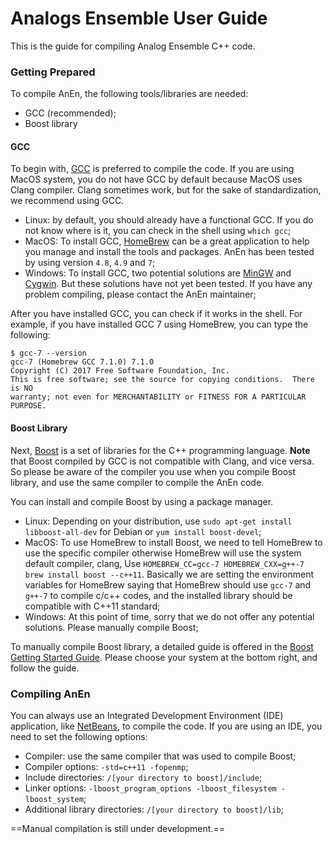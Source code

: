 # Analogs Ensemble User Guide

This is the guide for compiling Analog Ensemble C++ code.

### Getting Prepared
To compile AnEn, the following tools/libraries are needed:

- GCC (recommended);
- Boost library

#### GCC

To begin with, [GCC](https://gcc.gnu.org/) is preferred to compile the code. If you are using MacOS system, you do not have GCC by default because MacOS uses Clang compiler. Clang sometimes work, but for the sake of standardization, we recommend using GCC.

- Linux: by default, you should already have a functional GCC. If you do not know where is it, you can check in the shell using `which gcc`;
- MacOS: To install GCC, [HomeBrew](https://brew.sh/) can be a great application to help you manage and install the tools and packages. AnEn has been tested by using version `4.8`, `4.9` and `7`;
- Windows: To install GCC, two potential solutions are [MinGW](http://www.mingw.org/) and [Cygwin](https://www.cygwin.com/). But these solutions have not yet been tested. If you have any problem compiling, please contact the AnEn maintainer;

After you have installed GCC, you can check if it works in the shell. For example, if you have installed GCC 7 using HomeBrew, you can type the following:

```
$ gcc-7 --version
gcc-7 (Homebrew GCC 7.1.0) 7.1.0
Copyright (C) 2017 Free Software Foundation, Inc.
This is free software; see the source for copying conditions.  There is NO
warranty; not even for MERCHANTABILITY or FITNESS FOR A PARTICULAR PURPOSE.
```

#### Boost Library

Next, [Boost](http://www.boost.org/) is a set of libraries for the C++ programming language. **Note** that Boost compiled by GCC is not compatible with Clang, and vice versa. So please be aware of the compiler you use when you compile Boost library, and use the same compiler to compile the AnEn code.

You can install and compile Boost by using a package manager.

- Linux: Depending on your distribution, use `sudo apt-get install libboost-all-dev` for Debian or `yum install boost-devel`;
- MacOS: To use HomeBrew to install Boost, we need to tell HomeBrew to use the specific compiler otherwise HomeBrew will use the system default compiler, clang, Use `HOMEBREW_CC=gcc-7 HOMEBREW_CXX=g++-7 brew install boost --c++11`. Basically we are setting the environment variables for HomeBrew saying that HomeBrew should use `gcc-7` and `g++-7` to compile c/c++ codes, and the installed library should be compatible with C++11 standard;
- Windows: At this point of time, sorry that we do not offer any potential solutions. Please manually compile Boost;

To manually compile Boost library, a detailed guide is offered in the [Boost Getting Started Guide](http://www.boost.org/doc/libs/1_64_0/more/getting_started/index.html). Please choose your system at the bottom right, and follow the guide.

### Compiling AnEn
You can always use an Integrated Development Environment (IDE) application, like [NetBeans]([https://netbeans.org/), to compile the code. If you are using an IDE, you need to set the following options:

- Compiler: use the same compiler that was used to compile Boost;
- Compiler options: `-std=c++11 -fopenmp`;
- Include directories: `/[your directory to boost]/include`;
- Linker options: `-lboost_program_options -lboost_filesystem -lboost_system`;
- Additional library directories: `/[your directory to boost]/lib`;

==Manual compilation is still under development.==

